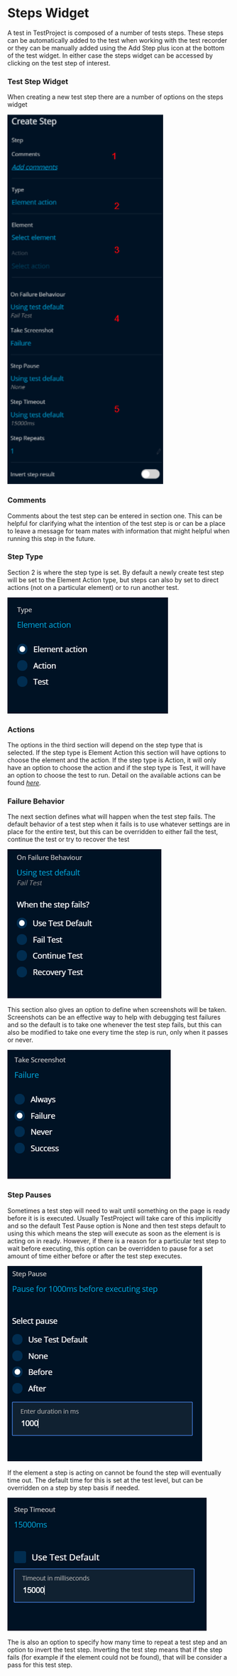 # Steps Widget

A test in TestProject is composed of a number of tests steps. These steps can be automatically added to the test when working with the test recorder or they can be manually added using the Add Step plus icon at the bottom of the test widget. In either case the steps widget can be accessed by clicking on the test step of interest. 

### Test Step Widget

When creating a new test step there are a number of options on the steps widget

![Steps Widget](../../.gitbook/assets/image%20%2877%29.png)

### Comments

Comments about the test step can be entered in section one. This can be helpful for clarifying what the intention of the test step is or can be a place to leave a message for team mates with information that might helpful when running this step in the future.

### Step Type

Section 2 is where the step type is set. By default a newly create test step will be set to the Element Action type, but steps can also by set to direct actions \(not on a particular element\) or to run another test.

![Change Step type](../../.gitbook/assets/image%20%28160%29%20%281%29.png)

### Actions

The options in the third section will depend on the step type that is selected. If the step type is Element Action this section will have options to choose the element and the action. If the step type is Action, it will only have an option to choose the action and if the step type is Test, it will have an option to choose the test to run. Detail on the available actions can be found [_here_](../available-actions.md)_._

### Failure Behavior

The next section defines what will happen when the test step fails. The default behavior of a test step when it fails is to use whatever settings are in place for the entire test, but this can be overridden to either fail the test, continue the test or try to recover the test

![Failure Behavior Options](../../.gitbook/assets/image%20%28154%29.png)

This section also gives an option to define when screenshots will be taken. Screenshots can be an effective way to help with debugging test failures and so the default is to take one whenever the test step fails, but this can also be modified to take one every time the step is run, only when it passes or never. 

![When to Take a Screenshot](../../.gitbook/assets/image%20%2849%29.png)

### Step Pauses

Sometimes a test step will need to wait until something on the page is ready before it is is executed. Usually TestProject will take care of this implicitly and so the default Test Pause option is None and then test steps default to using this which means the step will execute as soon as the element is is acting on in ready. However, if there is a reason for a particular test step to wait before executing, this option can be overridden to pause for a set amount of time either before or after the test step executes.

![Pause Before Step Execution](../../.gitbook/assets/image%20%28119%29%20%281%29.png)

If the element a step is acting on cannot be found the step will eventually time out. The default time for this is set at the test level, but can be overridden on a step by step basis if needed.

![Override Step Timeout](../../.gitbook/assets/image%20%2888%29.png)

The is also an option to specify how many time to repeat a test step and an option to invert the test step. Inverting the test step means that if the step fails \(for example if the element could not be found\), that will be consider a pass for this test step.

